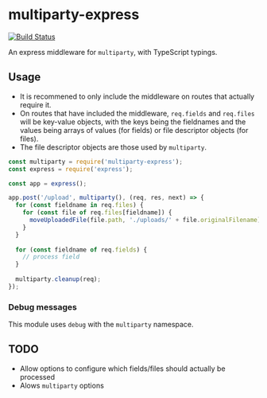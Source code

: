 # multiparty-express

[![Build Status](https://travis-ci.org/elunic/node-multiparty-express.svg?branch=master)](https://travis-ci.org/elunic/node-multiparty-express)

An express middleware for `multiparty`, with TypeScript typings.

## Usage

* It is recommened to only include the middleware on routes that actually require it.
* On routes that have included the middleware, `req.fields` and `req.files` will be key-value objects, with the keys
  being the fieldnames and the values being arrays of values (for fields) or file descriptor objects (for files).
* The file descriptor objects are those used by `multiparty`.

```javascript
const multiparty = require('multiparty-express');
const express = require('express');

const app = express();

app.post('/upload', multiparty(), (req, res, next) => {
  for (const fieldname in req.files) {
    for (const file of req.files[fieldname]) {
      moveUploadedFile(file.path, './uploads/' + file.originalFilename);
    }
  }
  
  for (const fieldname of req.fields) {
    // process field
  }
  
  multiparty.cleanup(req);
});
```


### Debug messages

This module uses `debug` with the `multiparty` namespace.


## TODO

* Allow options to configure which fields/files should actually be processed
* Alows `multiparty` options
